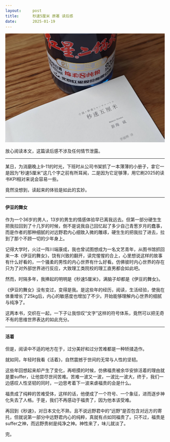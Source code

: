 ```yaml
---
layout:     post
title:      秒速5厘米 原著 读后感
date:       2025-01-19
---
```

![秒速5厘米](/images/202502/5cm.png)


放心阅读本文，这篇读后感不涉及任何情节泄露。


---


某日，为消磨晚上9-11的时光，下班时从公司书架抓了一本薄薄的小册子，拿它一是因为“秒速5厘米”这几个字之前有所耳闻，二是因为它足够薄，用它刷2025的读书KPI相对来说会容易一些。

竟然没想到，读起来的体验是如此的玄妙。


---

#### 伊豆的舞女

作为一个36岁的男人，13岁的男生的情感体验早已离我远去。但第一部分硬生生把我拉回到了十几岁的时候，倒不是说我自己回忆起了多少自己青葱岁月的蠢事，而是作者的那种细腻的对远野君内心细致入微的雕琢，硬生生的把我拉了进去，拉到了那个不顾一切的少年身上。

记得大学时，火过一阵川端康成，我也曾试图想成为一名文艺青年，从图书馆抓回来一本《伊豆的舞女》，饶有兴致的翻开，读完惺惺的合上，心里想说这样的故事有什么好看的，一个骚柔的男性的内心世界有什么好看。仿佛彼时内心世界的存在只为了对外部世界进行反应，大致理工类院校的理工直男都会如此吧。

然而，时隔多年，我捧起的明明是《秒速5厘米》，满脑子却都是《伊豆的舞女》。

《伊豆的舞女》没有变过，变得是我。是这些年的经历，阅读，生活经验，使我在体重增长了25kg后，内心的敏感度也增加了不少。开始能够理解内心世界的细腻与纯净了。

这两本书，交织在一起，一下子让我惊叹“文字”这样的符号体系，竟然可以把无奇不有的思维世界表达的如此充分。


---

#### 活着

但是，阅读中不适的地方在于，过分美好和过分苦难都是一种矫揉造作。

就如同，年轻时我看《活着》，自然震撼于世间的无常与人性的坚韧。

这些年回想起来却产生了变化，再咂摸的时候，仿佛福贵被余华安排活着的理由就是要suffer，让他尝尽世间苦难。苦难一波又一波，一波比一波大，终于，我们一边感叹人性坚韧的同时，一边思考着下一波来虐福贵的会是什么。

福贵成了纯粹的苦难受体，这样的话，他便成了一个符号、一个象征，进而逐步神化失去了人格。于是，我们不再感动于福贵了，因为他本该受难。

再回到《秒速》，对日本文化不熟，且不说远野君中的“远野”是否包含对远方的寄托，但就说第一部分中远野君内心的纯粹，真就有点如同福贵了。只不过，福贵是suffer之神，而远野贵树是纯净之神。神性来了，味儿就淡了。



完。


